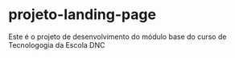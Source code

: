 # projeto-landing-page
Este é o projeto de desenvolvimento do módulo base do curso de Tecnologogia da Escola DNC

